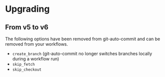 # Upgrading

## From v5 to v6

The following options have been removed from git-auto-commit and can be removed from your workflows.

- `create_branch` (git-auto-commit no longer switches branches locally during a workflow run)
- `skip_fetch`
- `skip_checkout`

